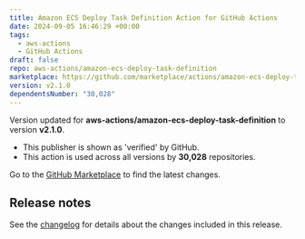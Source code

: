 ```yaml
---
title: Amazon ECS Deploy Task Definition Action for GitHub Actions
date: 2024-09-05 16:46:29 +00:00
tags:
  - aws-actions
  - GitHub Actions
draft: false
repo: aws-actions/amazon-ecs-deploy-task-definition
marketplace: https://github.com/marketplace/actions/amazon-ecs-deploy-task-definition-action-for-github-actions
version: v2.1.0
dependentsNumber: "30,028"
---
```



Version updated for **aws-actions/amazon-ecs-deploy-task-definition** to version **v2.1.0**.
- This publisher is shown as 'verified' by GitHub.
- This action is used across all versions by **30,028** repositories.

Go to the [GitHub Marketplace](https://github.com/marketplace/actions/amazon-ecs-deploy-task-definition-action-for-github-actions) to find the latest changes.

## Release notes

See the [changelog](CHANGELOG.md) for details about the changes included in this release.
